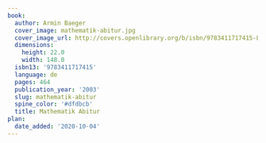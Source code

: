 ```yaml
---
book:
  author: Armin Baeger
  cover_image: mathematik-abitur.jpg
  cover_image_url: http://covers.openlibrary.org/b/isbn/9783411717415-L.jpg
  dimensions:
    height: 22.0
    width: 148.0
  isbn13: '9783411717415'
  language: de
  pages: 464
  publication_year: '2003'
  slug: mathematik-abitur
  spine_color: '#dfdbcb'
  title: Mathematik Abitur
plan:
  date_added: '2020-10-04'
---
```

